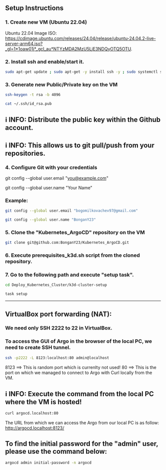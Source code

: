 ## Setup Instructions

### 1. Create new VM (Ubuntu 22.04)

Ubuntu 22.04 Image ISO: https://cdimage.ubuntu.com/releases/24.04/release/ubuntu-24.04.2-live-server-arm64.iso?_gl=1*1oaw01j*_gcl_au*NTYzMDA2MzU5LjE3NDQyOTQ5OTU.

### 2. Install ssh and enable/start it.

```bash
sudo apt-get update ; sudo apt-get -y install ssh -y ; sudo systemctl start ssh ; sudo systemctl enable ssh ; sudo systemctl status ssh
```

### 3. Generate new Public/Private key on the VM
```bash
ssh-keygen -t rsa -b 4096
```
```bash
cat ~/.ssh/id_rsa.pub
```

## ℹ️ INFO: Distribute the public key within the Github account.

## ℹ️ INFO: This allows us to git pull/push from your repositories.

### 4. Configure Git with your credentials

git config --global user.email "you@example.com"

git config --global user.name "Your Name"

### Example:

```bash
git config --global user.email "bogomilkovachev97@gmail.com"
```
```bash
git config --global user.name "BonganY23"
```

### 5. Clone the "Kubernetes_ArgoCD" repository on the VM

```bash
git clone git@github.com:BonganY23/Kubernetes_ArgoCD.git
```

### 6. Execute prerequisites_k3d.sh script from the cloned repository.
### 7. Go to the following path and execute "setup task".

```bash
cd Deploy_Kubernetes_Cluster/k3d-cluster-setup
```
```bash
task setup
```
---------------------------------------------------------------------------------------------------------------------------------------------------

## VirtualBox port forwarding (NAT):

### We need only SSH 2222 to 22 in VirtualBox.

### To access the GUI of Argo in the browser of the local PC, we need to create SSH tunnel.

```bash
ssh -p2222 -L 8123:localhost:80 admin@localhost
```

8123 ==> This is random port which is currenlty not used! 80 ==> This is the port on which we managed to connect to Argo with Curl locally from the VM.

## ℹ️ INFO: Execute the command from the local PC where the VM is hosted!

```bash
curl argocd.localhost:80
```

The URL from which we can access the Argo from our local PC is as follow: http://argocd.localhost:8123/

## To find the initial password for the "admin" user, please use the command below:
```bash
argocd admin initial-password -n argocd
```
